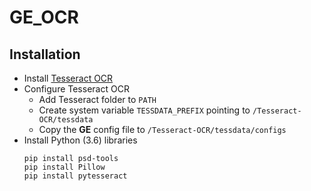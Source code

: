# GE_OCR
## Installation
- Install [Tesseract OCR](https://github.com/UB-Mannheim/tesseract/wiki#tesseract-at-ub-mannheim)
- Configure Tesseract OCR
   - Add Tesseract folder to `PATH`
   - Create system variable `TESSDATA_PREFIX` pointing to `/Tesseract-OCR/tessdata`
   - Copy the **GE** config file to `/Tesseract-OCR/tessdata/configs`
- Install Python (3.6) libraries
   ```
   pip install psd-tools
   pip install Pillow
   pip install pytesseract
   ```
